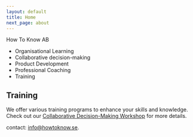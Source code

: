 ```yaml
---
layout: default
title: Home
next_page: about
---
```


How To Know AB

* Organisational Learning
* Collaborative decision-making
* Product Development
* Professional Coaching
* Training

## Training

We offer various training programs to enhance your skills and knowledge. Check out our [Collaborative Decision-Making Workshop](/training/collaborativeDecisionMaking/) for more details.

contact: [info@howtoknow.se](mailto:info@howtoknow.se).
